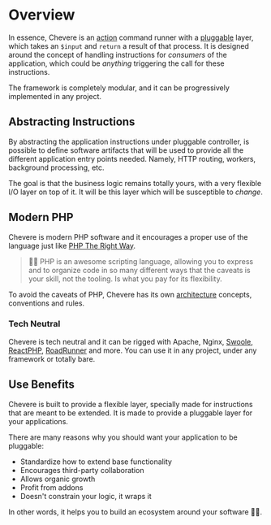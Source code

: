 # Overview

In essence, Chevere is an [action](./../components/Action.md) command runner with a [pluggable](../components/Pluggable.md) layer, which takes an `$input` and `return` a result of that process. It is designed around the concept of handling instructions for *consumers* of the application, which could be _anything_ triggering the call for these instructions.

The framework is completely modular, and it can be progressively implemented in any project.

## Abstracting Instructions

By abstracting the application instructions under pluggable controller, is possible to define software artifacts that will be used to provide all the different application entry points needed. Namely, HTTP routing, workers, background processing, etc.

The goal is that the business logic remains totally yours, with a very flexible I/O layer on top of it. It will be this layer which will be susceptible to _change_.

## Modern PHP

Chevere is modern PHP software and it encourages a proper use of the language just like [PHP The Right Way](https://phptherightway.com/).

> 🧔🏾 PHP is an awesome scripting language, allowing you to express and to organize code in so many different ways that the caveats is your skill, not the tooling. Is what you pay for its flexibility.

To avoid the caveats of PHP, Chevere has its own [architecture](./../architecture/README.md) concepts, conventions and rules.

### Tech Neutral

Chevere is tech neutral and it can be rigged with Apache, Nginx, [Swoole](https://www.swoole.co.uk/), [ReactPHP](https://reactphp.org/), [RoadRunner](https://roadrunner.dev/) and more. You can use it in any project, under any framework or totally bare.

## Use Benefits

Chevere is built to provide a flexible layer, specially made for instructions that are meant to be extended. It is made to provide a pluggable layer for your applications.

There are many reasons why you should want your application to be pluggable:

* Standardize how to extend base functionality
* Encourages third-party collaboration
* Allows organic growth
* Profit from addons
* Doesn't constrain your logic, it wraps it

In other words, it helps you to build an ecosystem around your software 👏🏾.
